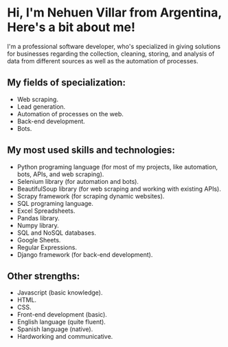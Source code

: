 # Hi, I'm Nehuen Villar from Argentina, Here's a bit about me!

I'm a professional software developer, who's specialized in giving solutions for businesses regarding the collection, cleaning, storing, and analysis of data from different sources as well as the automation of processes.

## My fields of specialization:

- Web scraping.
- Lead generation.
- Automation of processes on the web.
- Back-end development.
- Bots.
 
## My most used skills and technologies:

- Python programing language (for most of my projects, like automation, bots, APIs, and web scraping).
- Selenium library (for automation and bots).
- BeautifulSoup library (for web scraping and working with existing APIs).
- Scrapy framework (for scraping dynamic websites).
- SQL programing language.
- Excel Spreadsheets.
- Pandas library.
- Numpy library.
- SQL and NoSQL databases.
- Google Sheets.
- Regular Expressions.
- Django framework (for back-end development).

## Other strengths:

- Javascript (basic knowledge).
- HTML.
- CSS.
- Front-end development (basic).
- English language (quite fluent).
- Spanish language (native).
- Hardworking and communicative.
